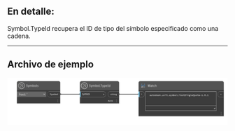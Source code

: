 ## En detalle:
Symbol.TypeId recupera el ID de tipo del símbolo especificado como una cadena.
___
## Archivo de ejemplo

![Symbol.TypeId](./DynamoUnits.Symbol.TypeId_img.png)
